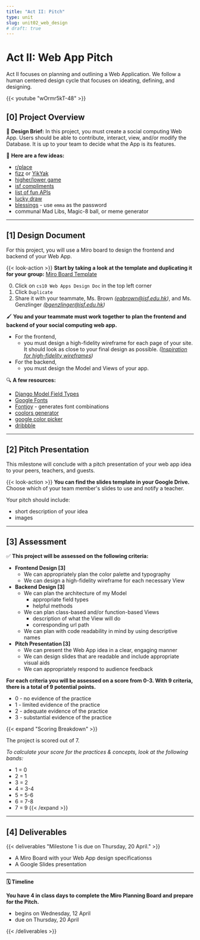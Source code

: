 ```yaml
---
title: "Act II: Pitch"
type: unit
slug: unit02_web_design
# draft: true
---
```


# Act II: Web App Pitch 

Act II focuses on planning and outlining a Web Application. We follow a human centered design cycle that focuses on ideating, defining, and designing. 


{{< youtube "wOrmr5kT-48" >}}


## [0] Project Overview

🎨 **Design Brief:** In this project, you must create a social computing Web App. Users should be able to contribute, interact, view, and/or modify the Database. It is up to your team to decide what the App is its features. 

🤔 **Here are a few ideas:**
- [r/place](https://www.washingtonpost.com/technology/2022/04/04/reddit-place-internet-communities/)
- [fizz](https://techcrunch.com/2022/10/04/fizz-app-college-stanford-social/?guccounter=1&guce_referrer=aHR0cHM6Ly93d3cuZ29vZ2xlLmNvbS8&guce_referrer_sig=AQAAAH3uremC98DEuII1DKx69s9ycEmzrJV-E_PMl9IiyByc4hGfRMYUdxeiecqmRsLhlwoYc6LAWsBzN6dCy_-TSemzSz_NNKRRRrYpY0vJ0Pz2LBZFc5wSwSsdh_-e3X49rtESewxxk_Z7O9PhmsiMUxjbiBjbia0r290AqDSjwoPa) or [YikYak](https://mashable.com/article/how-to-use-yik-yak)
- [higher/lower game](https://www.stattogories.com/)
- [isf compliments](https://www.instagram.com/qilincompliments/)
- [list of fun APIs](https://developer.vonage.com/en/blog/the-ultimate-list-of-fun-apis-for-your-next-coding-project)
- [lucky draw](https://luckydraw.wolfie.dev/)
- [blessings](https://blessings.wolfie.dev/) - use `emma` as the password
- communal Mad Libs, Magic-8 ball, or meme generator 

---

## [1] Design Document

For this project, you will use a Miro board to design the frontend and backend of your Web App.

{{< look-action >}} **Start by taking a look at the template and duplicating it for your group:** [Miro Board Template](https://miro.com/app/board/uXjVMYd6V5Q=/?share_link_id=126518669077)

0. Click on `cs10 Web Apps Design Doc` in the top left corner 
0. Click `Duplicate`
0. Share it with your teammate, Ms. Brown *(eqbrown@isf.edu.hk)*, and Ms. Genzlinger *(bgenzlinger@isf.edu.hk)*

🖌 **You and your teammate must work together to plan the frontend and backend of your social computing web app.**
- For the frontend, 
    - you must design a high-fidelity wireframe for each page of your site. It should look as close to your final design as possible. *([Inspiration for high-fidelity wireframes](https://dribbble.com/shots/popular/web-design))*
- For the backend, 
    - you must design the Model and Views of your app.

🔍 **A few resources:** 
- [Django Model Field Types](https://docs.djangoproject.com/en/4.2/ref/models/fields/#field-types)
- [Google Fonts](https://fonts.google.com/)
- [Fontjoy](https://fontjoy.com/) - generates font combinations
- [coolors generator](https://coolors.co/generate)
- [google color picker](https://g.co/kgs/aHdDB9)
- [dribbble](https://dribbble.com/shots/popular/web-design)

---

## [2] Pitch Presentation

This milestone will conclude with a pitch presentation of your web app idea to your peers, teachers, and guests.

{{< look-action >}} **You can find the slides template in your Google Drive.** Choose which of your team member's slides to use and notify a teacher.

Your pitch should include: 
- short description of your idea
- images 

---

## [3] Assessment


✅  **This project will be assessed on the following criteria:**
- **Frontend Design [3]**
    - We can appropriately plan the color palette and typography 
    - We can design a high-fidelity wireframe for each necessary View
- **Backend Design [3]**
    - We can plan the architecture of my Model
        - appropriate field types 
        - helpful methods 
    - We can plan class-based and/or function-based Views
        - description of what the View will do 
        - corresponding url path
    - We can plan with code readability in mind by using descriptive names 
- **Pitch Presentation [3]**
    - We can present the Web App idea in a clear, engaging manner
    - We can design slides that are readable and include appropriate visual aids 
    - We can appropriately respond to audience feedback   

**For each criteria you will be assessed on a score from 0-3. With 9 criteria, there is a total of 9 potential points.** 
- 0 - no evidence of the practice
- 1 - limited evidence of the practice
- 2 - adequate evidence of the practice
- 3 - substantial evidence of the practice

{{< expand "Scoring Breakdown" >}}

The project is scored out of 7. 

*To calculate your score for the practices & concepts, look at the following bands:*

- 1 = 0
- 2 = 1
- 3 = 2
- 4 = 3-4
- 5 = 5-6
- 6 = 7-8
- 7 = 9
{{< /expand >}}


---

## [4] Deliverables

{{< deliverables  "Milestone 1 is due on Thursday, 20 April." >}}

- A Miro Board with your Web App design specificationss
- A Google Slides presentation 

---

**🗓️ Timeline**

**You have 4 in class days to complete the Miro Planning Board and prepare for the Pitch.**

- begins on Wednesday, 12 April  
- due on Thursday, 20 April

{{< /deliverables >}}
